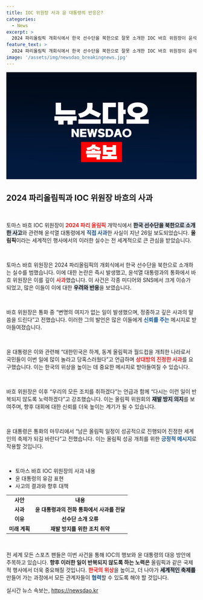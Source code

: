 ```yaml
---
title: IOC 위원장 사과 윤 대통령의 반응은?
categories:
  - News
excerpt: >
  2024 파리올림픽 개회식에서 한국 선수단을 북한으로 잘못 소개한 IOC 바흐 위원장이 윤석열 대통령에게 직접 사과! 사태의 전말과 재발 방지 약속, 올림픽의 향후 일정은? 클릭해보세요!
feature_text: >
  2024 파리올림픽 개회식에서 한국 선수단을 북한으로 잘못 소개한 IOC 바흐 위원장이 윤석열 대통령에게 직접 사과! 사태의 전말과 재발 방지 약속, 올림픽의 향후 일정은? 클릭해보세요!
image: '/assets/img/newsdao_breakingnews.jpg'
---
```


<p><img src="/assets/img/newsdao_breakingnews.jpg" alt="flaretime 속보" /></p>

<h2 data-ke-size="size26">2024 파리올림픽과 IOC 위원장 바흐의 사과</h2>

<p data-ke-size="size16">&nbsp;</p>

<p>토마스 바흐 IOC 위원장이 <b><span style="color: #ee2323;">2024 파리 올림픽</span></b> 개막식에서 <b><span style="background-color: #21538527;">한국 선수단을 북한으로 소개한 사고</span></b>와 관련해 윤석열 대통령에게 <b><span style="color: #1a5490;">직접 사과</span></b>한 사실이 지난 26일 보도되었습니다. <b>올림픽</b>이라는 세계적인 행사에서의 이러한 실수는 전 세계적으로 큰 관심을 받았습니다. </p>

<p data-ke-size="size16">&nbsp;</p>

<p>토마스 바흐 위원장은 2024 파리올림픽의 개회식에서 한국 선수단을 북한으로 소개하는 실수를 범했습니다. 이에 대한 논란은 즉시 발생했고, 윤석열 대통령과의 통화에서 바흐 위원장은 이를 깊이 <b><span style="color: #ee2323;">사과</span></b>했습니다. 이 사건은 각종 미디어와 SNS에서 크게 이슈가 되었고, 많은 이들이 이에 대한 <b><span style="background-color: #21538527;">우려와 반응</span></b>을 보였습니다.</p>

<p data-ke-size="size16">&nbsp;</p>

<p>바흐 위원장은 통화 중 “변명의 여지가 없는 일이 발생했으며, 정중하고 깊은 사과의 말씀을 드린다”고 전했습니다. 이러한 그의 발언은 많은 이들에게 <b><span style="color: #1a5490;">신뢰를 주는</span></b> 메시지로 받아들여졌습니다. </p>

<p data-ke-size="size16">&nbsp;</p>

<p>윤 대통령은 이와 관련해 “대한민국은 하계, 동계 올림픽과 월드컵을 개최한 나라로서 국민들이 이번 일에 많이 놀라고 당혹스러웠다”고 언급하며 <b><span style="color: #ee2323;">상대방의 진정한 사과</span></b>를 요구했습니다. 이는 한국의 위상을 높이는 데 중요한 메시지로 받아들여질 수 있습니다. </p>

<p data-ke-size="size16">&nbsp;</p>

<p>바흐 위원장은 이후 “우리의 모든 조치를 취하겠다”는 언급과 함께 “다시는 이런 일이 반복되지 않도록 노력하겠다”고 강조했습니다. 이는 올림픽 위원회의 <b><span style="background-color: #21538527;">재발 방지 의지</span></b>를 보여주며, 향후 대회에 대한 신뢰를 더욱 높이는 계기가 될 수 있습니다. </p>

<p data-ke-size="size16">&nbsp;</p>

<p>윤 대통령은 통화의 마무리에서 “남은 올림픽 일정이 성공적으로 진행되어 진정한 세계인의 축제가 되길 바란다”고 전했습니다. 이는 올림픽 성공 개최를 위한 <b><span style="color: #1a5490;">긍정적 메시지</span></b>로 작용할 것입니다.</p>

<p data-ke-size="size16">&nbsp;</p>

<ul>
  <li>토마스 바흐 IOC 위원장의 사과 내용</li>
  <li>윤 대통령의 유감 표현</li>
  <li>사고의 결과와 향후 대책</li>
</ul>

<table>
  <tr>
    <td style="text-align: center; height: 17px;"><b>사안</b></td>
    <td style="text-align: center; height: 17px;"><b>내용</b></td>
  </tr>
  <tr>
    <td style="text-align: center; height: 17px;"><b>사과</b></td>
    <td style="text-align: center; height: 17px;"><b>윤 대통령과의 전화 통화에서 사과를 전달</b></td>
  </tr>
  <tr>
    <td style="text-align: center; height: 17px;"><b>이유</b></td>
    <td style="text-align: center; height: 17px;"><b>선수단 소개 오류</b></td>
  </tr>
  <tr>
    <td style="text-align: center; height: 17px;"><b>미래 계획</b></td>
    <td style="text-align: center; height: 17px;"><b>재발 방지를 위한 조치 취약</b></td>
  </tr>
</table>

<p data-ke-size="size16">&nbsp;</p>

<p>전 세계 모든 스포츠 팬들은 이번 사건을 통해 IOC의 행보와 윤 대통령의 대응 방안에 주목하고 있습니다. <b>향후 이러한 일이 반복되지 않도록 하는 노력은</b> 올림픽과 같은 국제적 행사에서 더욱 중요해질 것입니다. <b><span style="color: #ee2323;">한국의 위상</span></b>을 높이고, 더 나아가 <b><span style="background-color: #21538527;">세계적인 축제를</span></b> 만들어 가는 과정에서 모든 관계자들이 <b><span style="color: #1a5490;">협력</span></b>할 수 있도록 해야 할 것입니다.</p>
실시간 뉴스 속보는, <a href="https://newsdao.kr" rel="dofollow">https://newsdao.kr</a>


